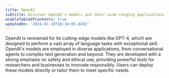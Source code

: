 ```yaml
---
title: OpenAI
subtitle: Discover OpenAI's models and their wide-ranging applications
enableTableOfContents: true
updatedOn: '2024-01-10T18:34:05.849Z'
---
```


OpenAI is renowned for its cutting-edge models like GPT-4, which are designed to perform a vast array of language tasks with exceptional skill. OpenAI's models are employed in diverse applications, from conversational agents to complex text generation and beyond. They are developed with a strong emphasis on safety and ethical use, providing powerful tools for researchers and businesses to innovate responsibly. Users can deploy these models directly or tailor them to meet specific needs.

